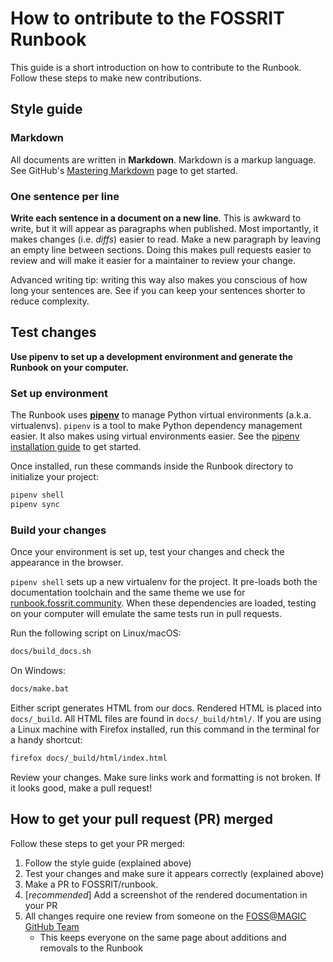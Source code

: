 How to ontribute to the FOSSRIT Runbook
=======================================

This guide is a short introduction on how to contribute to the Runbook.
Follow these steps to make new contributions.


## Style guide

### Markdown

All documents are written in **Markdown**.
Markdown is a markup language.
See GitHub's [Mastering Markdown](https://guides.github.com/features/mastering-markdown/ "How to write Markdown") page to get started.

### One sentence per line

**Write each sentence in a document on a new line**.
This is awkward to write, but it will appear as paragraphs when published.
Most importantly, it makes changes (i.e. _diffs_) easier to read.
Make a new paragraph by leaving an empty line between sections.
Doing this makes pull requests easier to review and will make it easier for a maintainer to review your change.

Advanced writing tip: writing this way also makes you conscious of how long your sentences are.
See if you can keep your sentences shorter to reduce complexity.


## Test changes

**Use pipenv to set up a development environment and generate the Runbook on your computer.**

### Set up environment

The Runbook uses [**pipenv**](https://pipenv.readthedocs.io/en/latest/) to manage Python virtual environments (a.k.a. virtualenvs).
`pipenv` is a tool to make Python dependency management easier.
It also makes using virtual environments easier.
See the [pipenv installation guide](https://pipenv.readthedocs.io/en/latest/install/) to get started.

Once installed, run these commands inside the Runbook directory to initialize your project:

```bash
pipenv shell
pipenv sync
```
### Build your changes

Once your environment is set up, test your changes and check the appearance in the browser.

`pipenv shell` sets up a new virtualenv for the project.
It pre-loads both the documentation toolchain and the same theme we use for [runbook.fossrit.community](https://runbook.fossrit.community/).
When these dependencies are loaded, testing on your computer will emulate the same tests run in pull requests.

Run the following script on Linux/macOS:

```bash
docs/build_docs.sh
```

On Windows:

```bash
docs/make.bat
```

Either script generates HTML from our docs.
Rendered HTML is placed into `docs/_build`.
All HTML files are found in `docs/_build/html/`.
If you are using a Linux machine with Firefox installed, run this command in the terminal for a handy shortcut:

```bash
firefox docs/_build/html/index.html
```

Review your changes.
Make sure links work and formatting is not broken.
If it looks good, make a pull request!


## How to get your pull request (PR) merged

Follow these steps to get your PR merged:

1. Follow the style guide (explained above)
2. Test your changes and make sure it appears correctly (explained above)
3. Make a PR to FOSSRIT/runbook.
4. [_recommended_] Add a screenshot of the rendered documentation in your PR
5. All changes require one review from someone on the [FOSS@MAGIC GitHub Team](https://github.com/orgs/FOSSRIT/teams/foss-magic/members)
    * This keeps everyone on the same page about additions and removals to the Runbook

